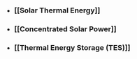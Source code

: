 - ### [[Solar Thermal Energy]]
- ### [[Concentrated Solar Power]]
- ### [[Thermal Energy Storage (TES)]]